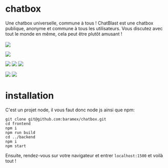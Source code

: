 # chatbox
Une chatbox universelle, commune à tous !
ChatBlast est une chatbox publique, anonyme et commune à tous les utilisateurs. Vous discutez avec tout le monde en même, cela peut être plutôt amusant !<br/><br/>
[![](https://tokei.rs/b1/github/baramex/chatblast)]()

[![](https://img.shields.io/github/languages/top/baramex/chatblast?style=for-the-badge)]()

[![](https://img.shields.io/github/downloads/baramex/chatblast/total?style=for-the-badge)](https://github.com/baramex/chatblast/releases/)
[![](https://img.shields.io/github/v/release/baramex/chatblast?style=for-the-badge&label=last%20release)](https://github.com/baramex/chatblast/releases/latest/)
[![](https://img.shields.io/github/release-date/baramex/chatblast.svg?style=for-the-badge&label=last%20release%20date)](https://github.com/baramex/chatblast/releases/latest/)

[![](https://img.shields.io/github/license/baramex/chatblast?style=for-the-badge)](https://choosealicense.com/licenses/lgpl-3.0/)
[![](https://img.shields.io/badge/author-baramex%20&%20vipex-red?style=for-the-badge)]()

# installation
C'est un projet node, il vous faut donc node js ainsi que npm:
```console
git clone git@github.com:baramex/chatbox.git
cd frontend
npm i
npm run build
cd ../backend
npm i
npm start
```
Ensuite, rendez-vous sur votre navigateur et entrer `localhost:1500` et voilà tout !
